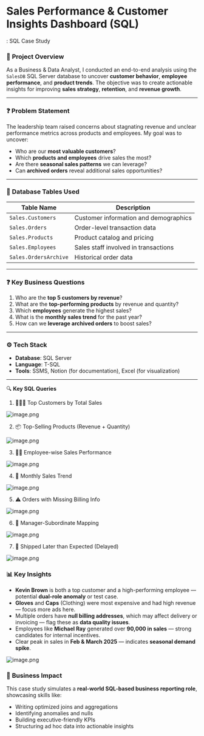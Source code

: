 # **Sales Performance & Customer Insights Dashboard (SQL)**

: SQL Case Study

### 📌 **Project Overview**

As a Business & Data Analyst, I conducted an end-to-end analysis using the `SalesDB` SQL Server database to uncover **customer behavior**, **employee performance**, and **product trends**. The objective was to create actionable insights for improving **sales strategy**, **retention**, and **revenue growth**.

---

### ❓ **Problem Statement**

The leadership team raised concerns about stagnating revenue and unclear performance metrics across products and employees. My goal was to uncover:

- Who are our **most valuable customers**?
- Which **products and employees** drive sales the most?
- Are there **seasonal sales patterns** we can leverage?
- Can **archived orders** reveal additional sales opportunities?

---

### 🧾 **Database Tables Used**

| Table Name | Description |
| --- | --- |
| `Sales.Customers` | Customer information and demographics |
| `Sales.Orders` | Order-level transaction data |
| `Sales.Products` | Product catalog and pricing |
| `Sales.Employees` | Sales staff involved in transactions |
| `Sales.OrdersArchive` | Historical order data |

---

### ❓ **Key Business Questions**

1. Who are the **top 5 customers by revenue**?
2. What are the **top-performing products** by revenue and quantity?
3. Which **employees** generate the highest sales?
4. What is the **monthly sales trend** for the past year?
5. How can we **leverage archived orders** to boost sales?

---

### ⚙️ **Tech Stack**

- **Database**: SQL Server
- **Language**: T-SQL
- **Tools**: SSMS, Notion (for documentation), Excel (for visualization)

---

🔍 **Key SQL Queries**

1. 🧑‍🤝‍🧑 Top Customers by Total Sales

![image.png](attachment:74b3ed24-67d2-41ee-9d20-992cda179d09:image.png)

2. 📦 Top-Selling Products (Revenue + Quantity)

![image.png](attachment:a5780470-26d2-4a1f-a5a6-7d5370f0e884:image.png)

3. 👨‍💼 Employee-wise Sales Performance

![image.png](attachment:b6c302c5-9882-4b2f-a696-4f37a79038c7:image.png)

4. 📅 Monthly Sales Trend

![image.png](attachment:12865f69-9698-42c7-8f81-956099044449:image.png)

5. ⚠️ Orders with Missing Billing Info

![image.png](attachment:9e3deba7-ca43-46ab-9891-a32c593b638d:image.png)

6. 👔 Manager-Subordinate Mapping

![image.png](attachment:3b638101-8494-4575-b11c-24fec54da4f3:image.png)

7. 🚚 Shipped Later than Expected (Delayed)

![image.png](attachment:0e540307-23d9-40cb-8ab6-9705d96d60fb:image.png)

### 📊 **Key Insights**

- **Kevin Brown** is both a top customer and a high-performing employee — potential **dual-role anomaly** or test case.
- **Gloves** and **Caps** (Clothing) were most expensive and had high revenue — focus more ads here.
- Multiple orders have **null billing addresses**, which may affect delivery or invoicing — flag these as **data quality issues**.
- Employees like **Michael Ray** generated over **90,000 in sales** — strong candidates for internal incentives.
- Clear peak in sales in **Feb & March 2025** — indicates **seasonal demand spike**.

![image.png](attachment:bd60b652-d686-49f6-b4e5-4aed6f412217:image.png)

### 🎯 **Business Impact**

This case study simulates a **real-world SQL-based business reporting role**, showcasing skills like:

- Writing optimized joins and aggregations
- Identifying anomalies and nulls
- Building executive-friendly KPIs
- Structuring ad hoc data into actionable insights
